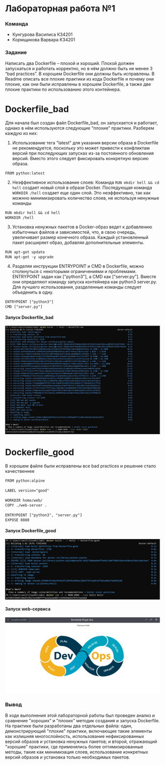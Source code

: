 # Лабораторная работа №1 

### Команда  
- Кунгурова Василиса К34201  
- Кормщикова Варвара К34201  

### Задание
Написать два Dockerfile – плохой и хороший. Плохой должен запускаться и работать корректно, но в нём должно быть не менее 3 “bad practices”. В хорошем Dockerfile они должны быть исправлены. В Readme описать все плохие практики из кода Dockerfile и почему они плохие, как они были исправлены в хорошем Dockerfile, а также две плохие практики по использованию этого контейнера. 
# Dockerfile_bad
Для начала был создан файл Dockerfile_bad, он запускается и работает, однако в нём используются следующие "плохие" практики. Разберем каждую из них:

1. Использование тега "latest" для указания версии образа в Dockerfile не рекомендуется, поскольку это может привести к конфликтам версий при последующих запусках из-за постоянного обновления версий. Вместо этого следует фиксировать конкретную версию образа.
```
FROM python:latest
```

2. Неэффективное использование слоев: Команда ```RUN mkdir hell && cd hell``` создает новый слой в образе Docker. Последующая команда ```WORKDIR /hell``` создает еще один слой. Это неэффективно, так как можнно минимизировать количество слоев, не используя ненужные команды
```
RUN mkdir hell && cd hell
WORKDIR /hell
```

3. Установка ненужных пакетов в Docker-образ ведет к добавлению избыточных файлов и зависимостей, что, в свою очередь, увеличивает размер конечного образа. Каждый установленный пакет расширяет образ, добавляя дополнительные элементы.
```
RUN apt-get update
RUN apt-get -y upgrade
```

4. Разделяя инструкции ENTRYPOINT и CMD в Dockerfile, можно столкнуться с некоторыми ограничениями и проблемами. ENTRYPOINT задан как ["python3"], а CMD как ["server.py"]. Вместе они определяют команду запуска контейнера как python3 server.py. Для лучшего использования, разделенные команды следует объеденить в одну.
```
ENTRYPOINT ["python3"]
CMD ["server.py"]
```
#### Запуск Dockerfile_bad
![img1](./img/bad.jpg)

# Dockerfile_good
В хорошем файле были исправлены все bad practices и решение стало качественнее
```
FROM python:alpine

LABEL version="good"

WORKDIR home/web/
COPY ./web-server .

ENTRYPOINT ["python3", "server.py"]
EXPOSE 8080
```
#### Запуск Dockerfile_good
![img1](./img/good.jpg)
#### Запуск web-сервиса
![img1](./img/web.jpg)

### Вывод
В ходе выполнения этой лабораторной работы был проведен анализ и сравнение "хороших" и "плохих" методик создания и запуска Dockerfile. На практике были разработаны два отдельных файла: один, демонстрирующий "плохие" практики, включающие такие элементы как излишняя многослойность, использование нефиксированных версий образов и установка ненужных пакетов; и второй, отражающий "хорошие" практики, где применялись более оптимизированные методы, такие как минимизация слоев, использование конкретных версий образов и установка только необходимых пакетов.
